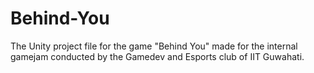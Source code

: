 # Behind-You
The Unity project file for the game "Behind You" made for the internal gamejam conducted by the Gamedev and Esports club of IIT Guwahati.

